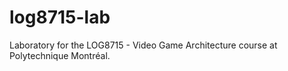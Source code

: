 # log8715-lab
Laboratory for the LOG8715 - Video Game Architecture course at Polytechnique Montréal.
